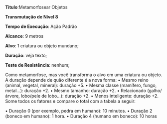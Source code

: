 **Titulo**:Metamorfosear Objetos

**Transmutação de Nível 8**

**Tempo de Execução**: Ação Padrão

**Alcance**: 9 metros

**Alvo**: 1 criatura ou objeto mundano;

**Duração**: veja texto;

**Teste de Resistência**: nenhum;


Como metamorfose, mas você transforma o alvo em uma criatura ou objeto. A duração depende de quão diferente é a nova forma:
• Mesmo reino (animal, vegetal, mineral): duração +5.
• Mesma classe (mamífero, fungo, metal...): duração +2.
• Mesmo tamanho: duração +2.
• Relacionado (galho/árvore, lobo/pele de lobo...): duração +2.
• Menos inteligente: duração +2.
Some todos os fatores e compare o total com a tabela a seguir:

• Duração 0 (por exemplo, pedra em humano): 10 minutos.
• Duração 2 (boneco em humano): 1 hora.
• Duração 4 (humano em boneco): 10 horas